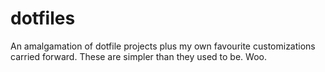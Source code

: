 # dotfiles

An amalgamation of dotfile projects plus my own favourite customizations carried forward.
These are simpler than they used to be. Woo.
